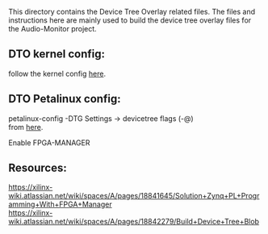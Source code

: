 This directory contains the Device Tree Overlay related files. The files and instructions here are mainly used to build the device tree overlay files for the Audio-Monitor project. 

## DTO kernel config:
follow the kernel config [here](https://xilinx-wiki.atlassian.net/wiki/spaces/A/pages/18841645/Solution+Zynq+PL+Programming+With+FPGA+Manager).

## DTO Petalinux config:
petalinux-config -DTG Settings -> devicetree flags (-@) \
from  [here](https://forums.xilinx.com/t5/Embedded-Linux/Why-DTBO-fails-on-load-and-says-no-symbols-in-root-of-device/td-p/1088920).

Enable FPGA-MANAGER


## Resources:
https://xilinx-wiki.atlassian.net/wiki/spaces/A/pages/18841645/Solution+Zynq+PL+Programming+With+FPGA+Manager \
https://xilinx-wiki.atlassian.net/wiki/spaces/A/pages/18842279/Build+Device+Tree+Blob